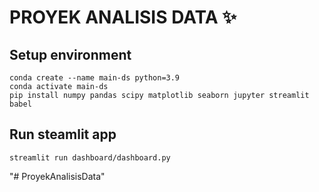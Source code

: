 # PROYEK ANALISIS DATA ✨

## Setup environment
```
conda create --name main-ds python=3.9
conda activate main-ds
pip install numpy pandas scipy matplotlib seaborn jupyter streamlit babel
```

## Run steamlit app
```
streamlit run dashboard/dashboard.py
```

"# ProyekAnalisisData" 

